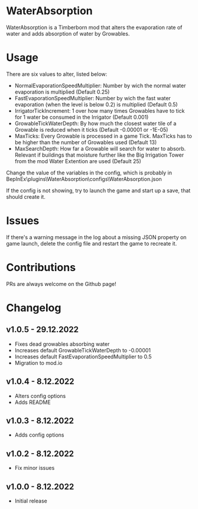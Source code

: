 # WaterAbsorption

WaterAbsorption is a Timberborn mod that alters the evaporation rate of water and adds absorption of water by Growables.

# Usage

There are six values to alter, listed below:

* NormalEvaporationSpeedMultiplier: Number by wich the normal water evaporation is multiplied (Default 0.25)
* FastEvaporationSpeedMultiplier: Number by wich the fast water evaporation (when the level is below 0.2) is multiplied (Default 0.5)
* IrrigatorTickIncrement: 1 over how many times Growables have to tick for 1 water be consumed in the Irrigator (Default 0.001)
* GrowableTickWaterDepth: By how much the closest water tile of a Growable is reduced when it ticks (Default -0.00001 or -1E-05)
* MaxTicks: Every Growable is processed in a game Tick. MaxTicks has to be higher than the number of Growables used (Default 13)
* MaxSearchDepth: How far a Growable will search for water to absorb. Relevant if buildings that moisture further like the Big Irrigation Tower from the mod Water Extention are used (Default 25)

Change the value of the variables in the config, which is probably in BepInEx\plugins\WaterAbsorption\configs\WaterAbsorption.json

If the config is not showing, try to launch the game and start up a save, that should create it.

# Issues

If there's a warning message in the log about a missing JSON property on game launch, delete the config file and restart the game to recreate it.

# Contributions
PRs are always welcome on the  Github page!

# Changelog

## v1.0.5 - 29.12.2022
- Fixes dead growables absorbing water
- Increases default GrowableTickWaterDepth to -0.00001
- Increases default FastEvaporationSpeedMultiplier to 0.5
- Migration to mod.io

## v1.0.4 - 8.12.2022
- Alters config options
- Adds README

## v1.0.3 - 8.12.2022
- Adds config options

## v1.0.2 - 8.12.2022
- Fix minor issues

## v1.0.0 - 8.12.2022
- Initial release